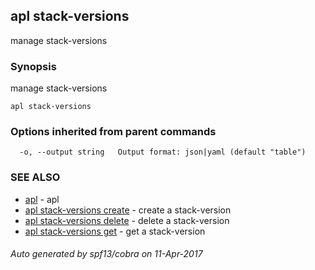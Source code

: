 ## apl stack-versions

manage stack-versions

### Synopsis


manage stack-versions

```
apl stack-versions
```

### Options inherited from parent commands

```
  -o, --output string   Output format: json|yaml (default "table")
```

### SEE ALSO
* [apl](apl.md)	 - apl
* [apl stack-versions create](apl_stack-versions_create.md)	 - create a stack-version
* [apl stack-versions delete](apl_stack-versions_delete.md)	 - delete a stack-version
* [apl stack-versions get](apl_stack-versions_get.md)	 - get a stack-version

###### Auto generated by spf13/cobra on 11-Apr-2017

